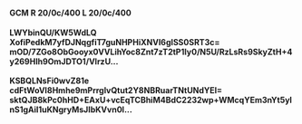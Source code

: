 #### GCM R 20/0c/400 L 20/0c/400
**LWYbinQU/KW5WdLQ**<br/>**XofiPedkM7yfDJNqgfiT7guNHPHiXNVI6gISS0SRT3c=**<br/>**mOD/7ZGo8ObGooyx0VVLihYoc8Znt7zT2tP1Iy0/N5U/RzLsRs9SkyZtH+4y269Hlh9OmJDTO1/VlrzU...**<br/><br/>
**KSBQLNsFi0wvZ81e**<br/>**cdFtWoVI8Hmhe9mPrrglvQtut2Y8NBRuarTNtUNdYEI=**<br/>**sktQJB8kPc0hHD+EAxU+vcEqTCBhiM4BdC2232wp+WMcqYEm3nYt5ylnS1gAiI1uKNgryMsJIbKVvn0l...**